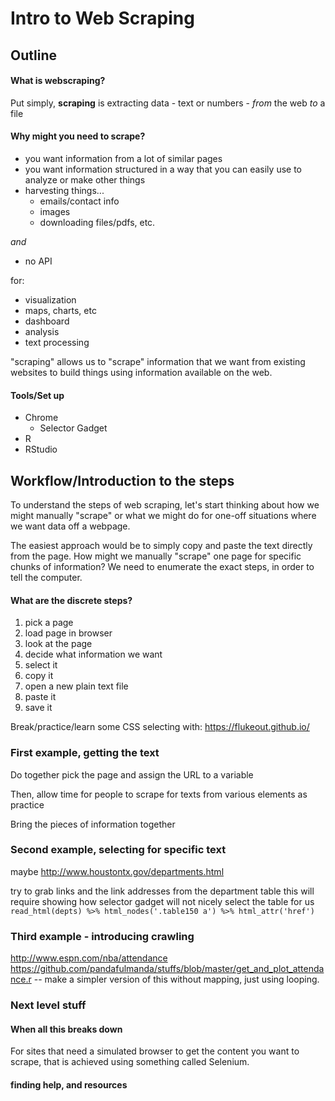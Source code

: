 # Intro to Web Scraping

## Outline

#### What is webscraping?

Put simply, **scraping** is extracting data - text or numbers - *from* the web *to* a file

#### Why might you need to scrape?

* you want information from a lot of similar pages
* you want information structured in a way that you can easily use to analyze or make other things
* harvesting things...
  * emails/contact info
  * images
  * downloading files/pdfs, etc.

_and_

* no API

for: 

* visualization
* maps, charts, etc
* dashboard
* analysis
* text processing

"scraping" allows us to "scrape" information that we want from existing websites to build things using information available on the web.

#### Tools/Set up
* Chrome
  * Selector Gadget
* R
* RStudio

## Workflow/Introduction to the steps
To understand the steps of web scraping, let's start thinking about how we might manually "scrape" or what we might do for one-off situations where we want data off a webpage.

The easiest approach would be to simply copy and paste the text directly from the page. How might we manually "scrape" one page for specific chunks of information?  We need to enumerate the exact steps, in order to tell the computer.


#### What are the discrete steps?

1. pick a page
1. load page in browser
1. look at the page
1. decide what information we want
1. select it
1. copy it
1. open a new plain text file
1. paste it
1. save it


Break/practice/learn some CSS selecting with:
https://flukeout.github.io/


### First example, getting the text

Do together
pick the page and assign the URL to a variable

Then, allow time for people to scrape for texts from various elements as practice

Bring the pieces of information together

### Second example, selecting for specific text
maybe http://www.houstontx.gov/departments.html


try to grab links and the link addresses from the department table
this will require showing how selector gadget will not nicely select the table for us
`read_html(depts) %>% html_nodes('.table150 a') %>% html_attr('href')`


### Third example - introducing crawling
http://www.espn.com/nba/attendance
https://github.com/pandafulmanda/stuffs/blob/master/get_and_plot_attendance.r -- make a simpler version of this without mapping, just using looping.


### Next level stuff

#### When all this breaks down
For sites that need a simulated browser to get the content you want to scrape, that is achieved using something called Selenium.

#### finding help, and resources

